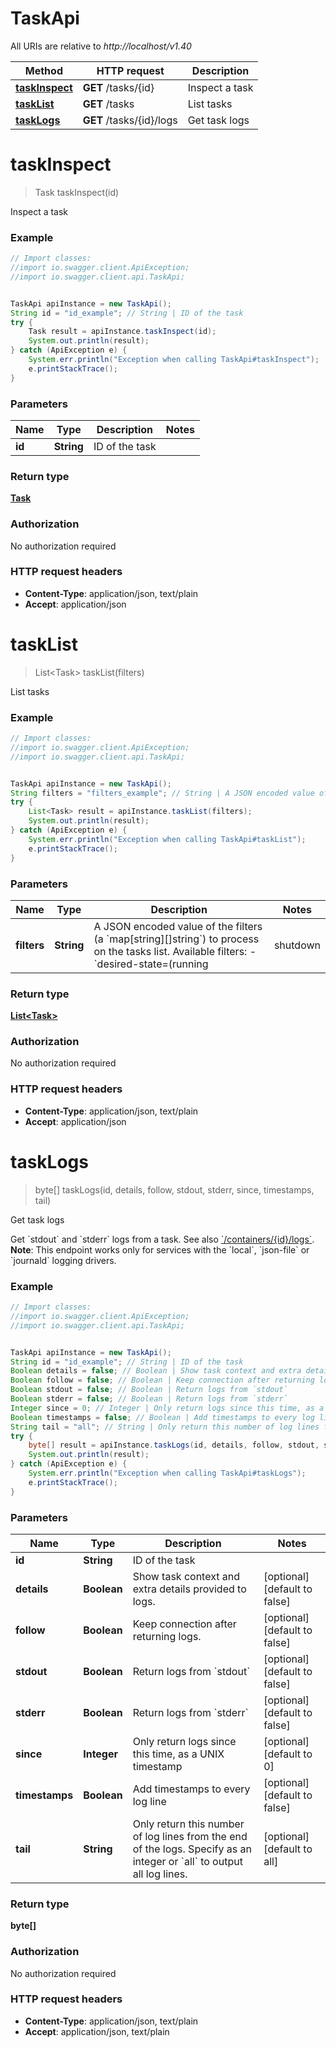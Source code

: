 # TaskApi

All URIs are relative to *http://localhost/v1.40*

Method | HTTP request | Description
------------- | ------------- | -------------
[**taskInspect**](TaskApi.md#taskInspect) | **GET** /tasks/{id} | Inspect a task
[**taskList**](TaskApi.md#taskList) | **GET** /tasks | List tasks
[**taskLogs**](TaskApi.md#taskLogs) | **GET** /tasks/{id}/logs | Get task logs


<a name="taskInspect"></a>
# **taskInspect**
> Task taskInspect(id)

Inspect a task

### Example
```java
// Import classes:
//import io.swagger.client.ApiException;
//import io.swagger.client.api.TaskApi;


TaskApi apiInstance = new TaskApi();
String id = "id_example"; // String | ID of the task
try {
    Task result = apiInstance.taskInspect(id);
    System.out.println(result);
} catch (ApiException e) {
    System.err.println("Exception when calling TaskApi#taskInspect");
    e.printStackTrace();
}
```

### Parameters

Name | Type | Description  | Notes
------------- | ------------- | ------------- | -------------
 **id** | **String**| ID of the task |

### Return type

[**Task**](Task.md)

### Authorization

No authorization required

### HTTP request headers

 - **Content-Type**: application/json, text/plain
 - **Accept**: application/json

<a name="taskList"></a>
# **taskList**
> List&lt;Task&gt; taskList(filters)

List tasks

### Example
```java
// Import classes:
//import io.swagger.client.ApiException;
//import io.swagger.client.api.TaskApi;


TaskApi apiInstance = new TaskApi();
String filters = "filters_example"; // String | A JSON encoded value of the filters (a `map[string][]string`) to process on the tasks list.  Available filters:  - `desired-state=(running | shutdown | accepted)` - `id=<task id>` - `label=key` or `label=\"key=value\"` - `name=<task name>` - `node=<node id or name>` - `service=<service name>` 
try {
    List<Task> result = apiInstance.taskList(filters);
    System.out.println(result);
} catch (ApiException e) {
    System.err.println("Exception when calling TaskApi#taskList");
    e.printStackTrace();
}
```

### Parameters

Name | Type | Description  | Notes
------------- | ------------- | ------------- | -------------
 **filters** | **String**| A JSON encoded value of the filters (a &#x60;map[string][]string&#x60;) to process on the tasks list.  Available filters:  - &#x60;desired-state&#x3D;(running | shutdown | accepted)&#x60; - &#x60;id&#x3D;&lt;task id&gt;&#x60; - &#x60;label&#x3D;key&#x60; or &#x60;label&#x3D;\&quot;key&#x3D;value\&quot;&#x60; - &#x60;name&#x3D;&lt;task name&gt;&#x60; - &#x60;node&#x3D;&lt;node id or name&gt;&#x60; - &#x60;service&#x3D;&lt;service name&gt;&#x60;  | [optional]

### Return type

[**List&lt;Task&gt;**](Task.md)

### Authorization

No authorization required

### HTTP request headers

 - **Content-Type**: application/json, text/plain
 - **Accept**: application/json

<a name="taskLogs"></a>
# **taskLogs**
> byte[] taskLogs(id, details, follow, stdout, stderr, since, timestamps, tail)

Get task logs

Get &#x60;stdout&#x60; and &#x60;stderr&#x60; logs from a task. See also [&#x60;/containers/{id}/logs&#x60;](#operation/ContainerLogs).  **Note**: This endpoint works only for services with the &#x60;local&#x60;, &#x60;json-file&#x60; or &#x60;journald&#x60; logging drivers. 

### Example
```java
// Import classes:
//import io.swagger.client.ApiException;
//import io.swagger.client.api.TaskApi;


TaskApi apiInstance = new TaskApi();
String id = "id_example"; // String | ID of the task
Boolean details = false; // Boolean | Show task context and extra details provided to logs.
Boolean follow = false; // Boolean | Keep connection after returning logs.
Boolean stdout = false; // Boolean | Return logs from `stdout`
Boolean stderr = false; // Boolean | Return logs from `stderr`
Integer since = 0; // Integer | Only return logs since this time, as a UNIX timestamp
Boolean timestamps = false; // Boolean | Add timestamps to every log line
String tail = "all"; // String | Only return this number of log lines from the end of the logs. Specify as an integer or `all` to output all log lines. 
try {
    byte[] result = apiInstance.taskLogs(id, details, follow, stdout, stderr, since, timestamps, tail);
    System.out.println(result);
} catch (ApiException e) {
    System.err.println("Exception when calling TaskApi#taskLogs");
    e.printStackTrace();
}
```

### Parameters

Name | Type | Description  | Notes
------------- | ------------- | ------------- | -------------
 **id** | **String**| ID of the task |
 **details** | **Boolean**| Show task context and extra details provided to logs. | [optional] [default to false]
 **follow** | **Boolean**| Keep connection after returning logs. | [optional] [default to false]
 **stdout** | **Boolean**| Return logs from &#x60;stdout&#x60; | [optional] [default to false]
 **stderr** | **Boolean**| Return logs from &#x60;stderr&#x60; | [optional] [default to false]
 **since** | **Integer**| Only return logs since this time, as a UNIX timestamp | [optional] [default to 0]
 **timestamps** | **Boolean**| Add timestamps to every log line | [optional] [default to false]
 **tail** | **String**| Only return this number of log lines from the end of the logs. Specify as an integer or &#x60;all&#x60; to output all log lines.  | [optional] [default to all]

### Return type

**byte[]**

### Authorization

No authorization required

### HTTP request headers

 - **Content-Type**: application/json, text/plain
 - **Accept**: application/json, text/plain

